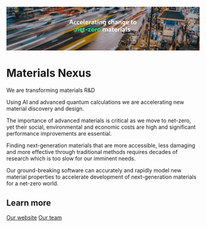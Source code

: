 [![Materials Nexus Banner](./assets/banner.png)](https://www.materialsnexus.com)

# Materials Nexus

We are transforming materials R&D

Using AI and advanced quantum calculations we are accelerating new material discovery and design.

The importance of advanced materials is critical as we move to net-zero, yet their social, environmental and economic costs are high and significant performance improvements are essential.

Finding next-generation materials that are more accessible, less damaging and more effective through traditional methods requires decades of research which is too slow for our imminent needs.

Our ground-breaking software can accurately and rapidly model new material properties to accelerate development of next-generation materials for a net-zero world.

## Learn more


[Our website](https://www.materialsnexus.com/) [Our team](https://www.materialsnexus.com/team)
